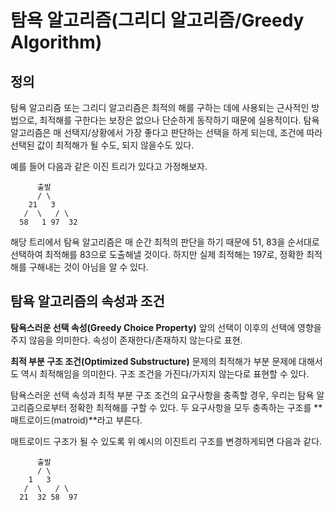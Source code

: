 # 탐욕 알고리즘(그리디 알고리즘/Greedy Algorithm)

## 정의

탐욕 알고리즘 또는 그리디 알고리즘은 최적의 해를 구하는 데에 사용되는 근사적인 방법으로, 최적해를 구한다는 보장은 없으나 단순하게 동작하기 때문에 실용적이다.
탐욕 알고리즘은 매 선택지/상황에서 가장 좋다고 판단하는 선택을 하게 되는데, 조건에 따라 선택된 값이 최적해가 될 수도, 되지 않을수도 있다.

예를 들어 다음과 같은 이진 트리가 있다고 가정해보자.

```
      출발
      / \
    21   3
   /  \   / \
  58   1 97  32
```

해당 트리에서 탐욕 알고리즘은 매 순간 최적의 판단을 하기 때문에 51, 83을 순서대로 선택하여 최적해를 83으로 도출해낼 것이다.
하지만 실제 최적해는 197로, 정확한 최적해를 구해내는 것이 아님을 알 수 있다.

## 탐욕 알고리즘의 속성과 조건

**탐욕스러운 선택 속성(Greedy Choice Property)**
앞의 선택이 이후의 선택에 영향을 주지 않음을 의미한다. 속성이 존재한다/존재하지 않는다로 표현.

**최적 부분 구조 조건(Optimized Substructure)**
문제의 최적해가 부분 문제에 대해서도 역시 최적해임을 의미한다. 구조 조건을 가진다/가지지 않는다로 표현할 수 있다.

탐욕스러운 선택 속성과 최적 부분 구조 조건의 요구사항을 충족할 경우, 우리는 탐욕 알고리즘으로부터 정확한 최적해를 구할 수 있다.
두 요구사항을 모두 충족하는 구조를 **매트로이드(matroid)**라고 부른다.

매트로이드 구조가 될 수 있도록 위 예시의 이진트리 구조를 변경하게되면 다음과 같다.

```
      출발
      / \
    1   3
   /  \   / \
  21  32 58  97
```
